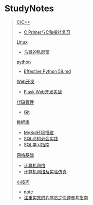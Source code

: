 # StudyNotes

> [C/C++](C_C++)
>
> + [C Primer与C和指针复习](C_C++/C复习.png)
>
> [Linux](Linux)
>
> + [鸟哥的私房菜](Linux/鸟哥的私房菜/鸟哥的私房菜.md)
>
> [python](python)
>
> + [Effective Python 59.md](python/Effective&#32;Python&#32;59.md)
>
> [Web开发](Web开发)
>
> + [Flask Web开发实战](Web开发/Flask&#32;Web开发实战.md)
>
> [代码管理](代码管理)
>
> + [Git](代码管理/Git.md)
>
> [数据库](数据库)
>
> + [MySql环境搭建](数据库/MySQL环境搭建-mysql&#32;8.0.13&#32;解压版安装配置方法图文教程.png)
> + [SQL必知必会实践](数据库/SQL必知必会实践--mysql.png)
> + [SQL学习指南](数据库/SQL学习指南.png)
>
> [网络基础](网络基础)
>
> + [计算机网络](网络基础/计算机网络.png)
> + [计算机网络及实验仿真](网络基础/计算机网络学习及实验仿真)
>
> [小技巧](小技巧)
>
> + [note](小技巧/note.md)
> + [注重实效的程序员之快速参考指南](小技巧/注重实效的程序员之快速参考指南.md)

